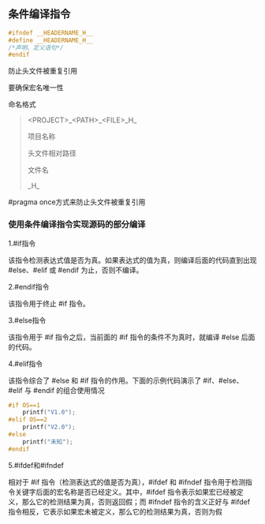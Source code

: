 ##  条件编译指令

```c
#ifndef __HEADERNAME_H__
#define __HEADERNAME_H__
/*声明、定义语句*/
#endif
```

防止头文件被重复引用

要确保宏名唯一性

命名格式

>  \<PROJECT>\_\<PATH>\_\<FILE>\_H_ 
>
> 项目名称
>
> 头文件相对路径
>
> 文件名
>
> \_H_

 #pragma once方式来防止头文件被重复引用 

### 使用条件编译指令实现源码的部分编译

1.#if指令

该指令检测表达式值是否为真。如果表达式的值为真，则编译后面的代码直到出现 #else、#elif 或 #endif 为止，否则不编译。

2.#endif指令

该指令用于终止 #if 指令。

3.#else指令

该指令用于 #if 指令之后，当前面的 #if 指令的条件不为真时，就编译 #else 后面的代码。

4.#elif指令

该指令综合了 #else 和 #if 指令的作用。下面的示例代码演示了 #if、#else、#elif 与 #endif 的组合使用情况

```c
#if OS==1
    printf("V1.0");
#elif OS==2
    printf("V2.0");
#else
    printf("未知");
#endif
```

5.#ifdef和#ifndef

相对于 #if 指令（检测表达式的值是否为真），#ifdef 和 #ifndef 指令用于检测指令关键字后面的宏名称是否已经定义。其中，#ifdef 指令表示如果宏已经被定义，那么它的检测结果为真，否则返回假；而 #ifndef 指令的含义正好与 #ifdef 指令相反，它表示如果宏未被定义，那么它的检测结果为真，否则为假 
